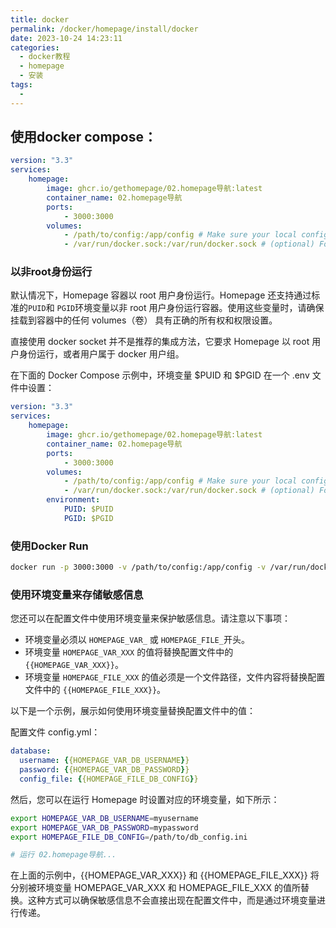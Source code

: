 ```yaml
---
title: docker
permalink: /docker/homepage/install/docker
date: 2023-10-24 14:23:11
categories: 
  - docker教程
  - homepage
  - 安装
tags: 
  - 
---
```


## 使用docker compose：

```yaml
version: "3.3"
services:
    homepage:
        image: ghcr.io/gethomepage/02.homepage导航:latest
        container_name: 02.homepage导航
        ports:
            - 3000:3000
        volumes:
            - /path/to/config:/app/config # Make sure your local config directory exists
            - /var/run/docker.sock:/var/run/docker.sock # (optional) For docker integrations
```

### 以非root身份运行

默认情况下，Homepage 容器以 root 用户身份运行。Homepage 还支持通过标准的`PUID`和 `PGID`环境变量以非 root 用户身份运行容器。使用这些变量时，请确保挂载到容器中的任何 volumes（卷） 具有正确的所有权和权限设置。

直接使用 docker socket 并不是推荐的集成方法，它要求 Homepage 以 root 用户身份运行，或者用户属于 docker 用户组。

在下面的 Docker Compose 示例中，环境变量 $PUID 和 $PGID 在一个 .env 文件中设置：


```yaml
version: "3.3"
services:
    homepage:
        image: ghcr.io/gethomepage/02.homepage导航:latest
        container_name: 02.homepage导航
        ports:
            - 3000:3000
        volumes:
            - /path/to/config:/app/config # Make sure your local config directory exists
            - /var/run/docker.sock:/var/run/docker.sock # (optional) For docker integrations, see alternative methods
        environment:
            PUID: $PUID
            PGID: $PGID
```

### 使用Docker Run

```bash
docker run -p 3000:3000 -v /path/to/config:/app/config -v /var/run/docker.sock:/var/run/docker.sock ghcr.io/gethomepage/02.homepage导航:latest
```

### 使用环境变量来存储敏感信息

您还可以在配置文件中使用环境变量来保护敏感信息。请注意以下事项：

- 环境变量必须以 `HOMEPAGE_VAR_` 或 `HOMEPAGE_FILE_`开头。
- 环境变量 `HOMEPAGE_VAR_XXX` 的值将替换配置文件中的`{{HOMEPAGE_VAR_XXX}}`。
- 环境变量 `HOMEPAGE_FILE_XXX` 的值必须是一个文件路径，文件内容将替换配置文件中的 `{{HOMEPAGE_FILE_XXX}}`。

以下是一个示例，展示如何使用环境变量替换配置文件中的值：

配置文件 config.yml：

```yaml
database:
  username: {{HOMEPAGE_VAR_DB_USERNAME}}
  password: {{HOMEPAGE_VAR_DB_PASSWORD}}
  config_file: {{HOMEPAGE_FILE_DB_CONFIG}}
```

然后，您可以在运行 Homepage 时设置对应的环境变量，如下所示：

```bash
export HOMEPAGE_VAR_DB_USERNAME=myusername
export HOMEPAGE_VAR_DB_PASSWORD=mypassword
export HOMEPAGE_FILE_DB_CONFIG=/path/to/db_config.ini

# 运行 02.homepage导航...
```

在上面的示例中，{{HOMEPAGE_VAR_XXX}} 和 {{HOMEPAGE_FILE_XXX}} 将分别被环境变量 HOMEPAGE_VAR_XXX 和 HOMEPAGE_FILE_XXX 的值所替换。这种方式可以确保敏感信息不会直接出现在配置文件中，而是通过环境变量进行传递。
